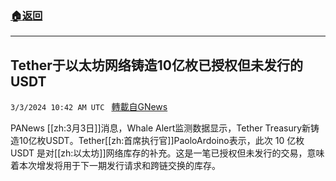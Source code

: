 ###  [:house:返回](README.md)
---


## Tether于以太坊网络铸造10亿枚已授权但未发行的USDT
`3/3/2024 10:42 AM UTC ` [轉載自GNews](https://gnews.org/articles/2360786)

PANews [[zh:3月3日]]消息，Whale Alert监测数据显示，Tether Treasury新铸造10亿枚USDT。Tether[[zh:首席执行官]]PaoloArdoino表示，此次 10 亿枚 USDT 是对[[zh:以太坊]]网络库存的补充。这是一笔已授权但未发行的交易，意味着本次增发将用于下一期发行请求和跨链交换的库存。
